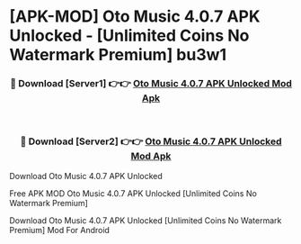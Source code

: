 # [APK-MOD] Oto Music 4.0.7 APK Unlocked - [Unlimited Coins No Watermark Premium] bu3w1



<div align="center">
<h3>🔴 Download [Server1] 👉👉 <a href="https://momento.my/?title=Oto_Music_4.0.7_APK_Unlocked">Oto Music 4.0.7 APK Unlocked Mod Apk</a></h3><br>

<h3>🔴 Download [Server2] 👉👉 <a href="https://momento.my/?title=Oto_Music_4.0.7_APK_Unlocked">Oto Music 4.0.7 APK Unlocked Mod Apk</a></h3>
</div>



Download Oto Music 4.0.7 APK Unlocked 

Free APK MOD Oto Music 4.0.7 APK Unlocked [Unlimited Coins No Watermark Premium]

Download Oto Music 4.0.7 APK Unlocked [Unlimited Coins No Watermark Premium] Mod For Android
